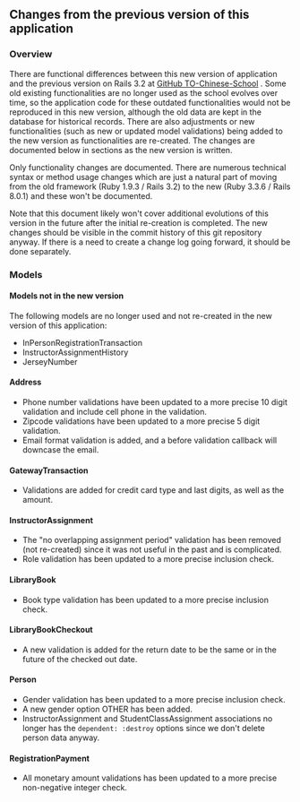 ## Changes from the previous version of this application

### Overview
There are functional differences between this new version of application and
the previous version on Rails 3.2 at 
[GitHub TO-Chinese-School](https://github.com/camyhsu/TO-Chinese-School/tree/master) .  Some old existing functionalities are
no longer used as the school evolves over time, so the application code for
these outdated functionalities would not be reproduced in this new version,
although the old data are kept in the database for historical records.  There
are also adjustments or new functionalities (such as new or updated model
validations) being added to the new version as functionalities are 
re-created.  The changes are documented below in sections as the new version 
is written.

Only functionality changes are documented.  There are numerous technical 
syntax or method usage changes which are just a natural part of moving from 
the old framework (Ruby 1.9.3 / Rails 3.2) to the new (Ruby 3.3.6 / 
Rails 8.0.1) and these won't be documented.

Note that this document likely won't cover additional evolutions of this 
version in the future after the initial re-creation is completed.  The new 
changes should be visible in the commit history of this git repository 
anyway.  If there is a need to create a change log going forward, it should 
be done separately.

### Models

#### Models not in the new version
The following models are no longer used and not re-created in the new version of this application:
* InPersonRegistrationTransaction
* InstructorAssignmentHistory
* JerseyNumber

#### Address
* Phone number validations have been updated to a more precise 10 digit 
validation and include cell phone in the validation.
* Zipcode validations have been updated to a more precise 5 digit validation.
* Email format validation is added, and a before validation callback will 
downcase the email.

#### GatewayTransaction
* Validations are added for credit card type and last digits, as well as the 
amount.

#### InstructorAssignment
* The "no overlapping assignment period" validation has been removed (not 
re-created) since it was not useful in the past and is complicated.
* Role validation has been updated to a more precise inclusion check.

#### LibraryBook
* Book type validation has been updated to a more precise inclusion check.

#### LibraryBookCheckout
* A new validation is added for the return date to be the same or in the 
future of the checked out date.

#### Person
* Gender validation has been updated to a more precise inclusion check.
* A new gender option OTHER has been added.
* InstructorAssignment and StudentClassAssignment associations no longer has 
the `dependent: :destroy` options since we don't delete person data anyway.

#### RegistrationPayment
* All monetary amount validations has been updated to a more precise non-negative integer check.
